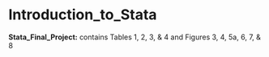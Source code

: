 # Introduction_to_Stata

**Stata_Final_Project:** contains Tables 1, 2, 3, & 4 and Figures 3, 4, 5a, 6, 7, & 8
